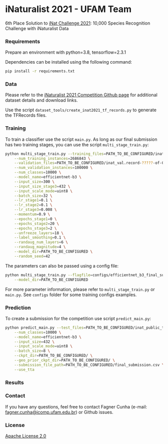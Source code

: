 # iNaturalist 2021 - UFAM Team

6th Place Solution to [iNat Challenge 2021](https://www.kaggle.com/c/inaturalist-2021/): 10,000 Species Recognition Challenge with iNaturalist Data

### Requirements

Prepare an environment with python=3.8, tensorflow=2.3.1

Dependencies can be installed using the following command:
```bash
pip install -r requirements.txt
```

### Data

Please refer to the [iNaturalist 2021 Competition Github page](https://github.com/visipedia/inat_comp/tree/master/2021) for additional dataset details and download links.

Use the script `dataset_tools/create_inat2021_tf_records.py` to generate the TFRecords files.

### Training

To train a classifier use the script `main.py`. As long as our final submission has two training stages, you can use the script `multi_stage_train.py`:
```bash
python multi_stage_train.py --training_files=PATH_TO_BE_CONFIGURED/inat_train.record-?????-of-02240 \
    --num_training_instances=2686843 \
    --validation_files=PATH_TO_BE_CONFIGURED/inat_val.record-?????-of-00084 \
    --num_validation_instances=100000 \
    --num_classes=10000 \
    --model_name=efficientnet-b3 \
    --input_size=300 \
    --input_size_stage3=432 \
    --input_scale_mode=uint8 \
    --batch_size=32 \
    --lr_stage1=0.1 \
    --lr_stage2=0.1 \
    --lr_stage3=0.008 \
    --momentum=0.9 \
    --epochs_stage1=0 \
    --epochs_stage2=20 \
    --epochs_stage3=2 \
    --unfreeze_layers=18 \
    --label_smoothing=0.1 \
    --randaug_num_layers=6 \
    --randaug_magnitude=4 \
    --model_dir=PATH_TO_BE_CONFIGURED \
    --random_seed=42
```

The parameters can also be passed using a config file:
```bash
python multi_stage_train.py --flagfile=configs/efficientnet_b3_final_submission_training.config \
    --model_dir=PATH_TO_BE_CONFIGURED
```

For more parameter information, please refer to `multi_stage_train.py` or `main.py`. See `configs` folder for some training configs examples.

### Prediction

To create a submission for the competition use script `predict_main.py`:
```bash
python predict_main.py --test_files=PATH_TO_BE_CONFIGURED/inat_public_test.record-?????-of-00417 \
    --num_classes=10000 \
    --model_name=efficientnet-b3 \
    --input_size=432 \
    --input_scale_mode=uint8 \
    --batch_size=8 \
    --ckpt_dir=PATH_TO_BE_CONFIGURED/ \
    --geo_prior_ckpt_dir=PATH_TO_BE_CONFIGURED/ \
    --submission_file_path=PATH_TO_BE_CONFIGURED/final_submission.csv \
    --use_tta
```

### Results



### Contact

If you have any questions, feel free to contact Fagner Cunha (e-mail: fagner.cunha@icomp.ufam.edu.br) or Github issues. 

### License

[Apache License 2.0](LICENSE)